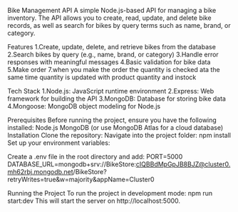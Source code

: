Bike Management API
A simple Node.js-based API for managing a bike inventory. The API allows you to create, read, update, and delete bike records, as well as search for bikes by query terms such as name, brand, or category.

Features
1.Create, update, delete, and retrieve bikes from the database
2.Search bikes by query (e.g., name, brand, or category)
3.Handle error responses with meaningful messages
4.Basic validation for bike data
5.Make order 
7.when you make the order the quantity is checked ata the same time quantity is updated with product quantity and instock

Tech Stack
1.Node.js: JavaScript runtime environment
2.Express: Web framework for building the API
3.MongoDB: Database for storing bike data
4.Mongoose: MongoDB object modeling for Node.js


Prerequisites
Before running the project, ensure you have the following installed:
Node.js
MongoDB (or use MongoDB Atlas for a cloud database)
Installation
Clone the repository:
Navigate into the project folder:
npm install
Set up your environment variables:

Create a .env file in the root directory and add:
PORT=5000
DATABASE_URL=mongodb+srv://BikeStore:cIQBBdMpGpJB8BJZ@cluster0.mh62rbj.mongodb.net/BikeStore?retryWrites=true&w=majority&appName=Cluster0

Running the Project 
To run the project in development mode:
npm run start:dev
This will start the server on http://localhost:5000.


